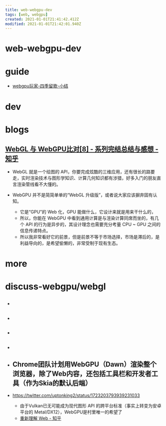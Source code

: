```yaml
---
title: web-webgpu-dev
tags: [web, webgpu]
created: 2021-01-01T21:41:42.412Z
modified: 2021-01-01T21:42:01.940Z
---
```


# web-webgpu-dev

# guide

- [webgpu玩家-四季留歌-小结](https://zhuanlan.zhihu.com/p/611407630)
# dev

# blogs

## [WebGL 与 WebGPU比对[8] - 系列完结总结与感想 - 知乎](https://zhuanlan.zhihu.com/p/480465528)

- WebGL 就是一个绘图的 API，你要完成炫酷的三维应用，还有很长的路要走，实时渲染技术与图形学知识、计算几何知识都有涉猎，好多入门的朋友直言渲染管线看不大懂的。

- WebGPU 并不是简简单单的“WebGL 升级版”，或者说大家应该摒弃固有认知。
  - 它是“GPU”的 Web 化，GPU 能做什么，它设计来就是用来干什么的，
  - 所以，你能在 WebGPU 中看到通用计算是与渲染计算同席而坐的，有几个 API 的行为是异步的，其设计理念也需要充分考量 CPU ~ GPU 之间的信息传递特点。
  - 所以我非常看好它的前景，但是前景不等于市场选择，市场是滞后的，是利益导向的，是希望偷懒的，非常受制于现有生态。
# more

# discuss-webgpu/webgl

- ## 

- ## 

- ## 

- ## 

- ## Chrome团队计划用WebGPU（Dawn）渲染整个浏览器，除了Web内容，还包括工具栏和开发者工具（作为Skia的默认后端）
- https://twitter.com/uptonking2/status/1723203793939231033
  - 由于Vulkan已无可能成为现代图形 API 的跨平台标准（事实上转变为安卓平台的 Metal/DX12），WebGPU是村里唯一的希望了
  - [重新理解 Web - 知乎](https://zhuanlan.zhihu.com/p/581977751)
